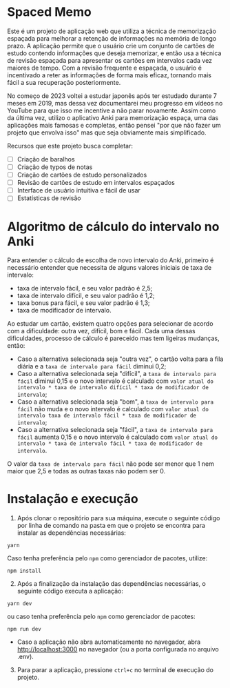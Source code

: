 # Spaced Memo
Este é um projeto de aplicação web que utiliza a técnica de memorização espaçada para melhorar a retenção de informações na memória de longo prazo. A aplicação permite que o usuário crie um conjunto de cartões de estudo contendo informações que deseja memorizar, e então usa a técnica de revisão espaçada para apresentar os cartões em intervalos cada vez maiores de tempo. Com a revisão frequente e espaçada, o usuário é incentivado a reter as informações de forma mais eficaz, tornando mais fácil a sua recuperação posteriormente.

No começo de 2023 voltei a estudar japonês após ter estudado durante 7 meses em 2019, mas dessa vez documentarei meu progresso em vídeos no YouTube para que isso me incentive a não parar novamente. Assim como da última vez, utilizo o aplicativo Anki para memorização espaça, uma das aplicações mais famosas e completas, então pensei "por que não fazer um projeto que envolva isso" mas que seja obviamente mais simplificado.

Recursos que este projeto busca completar:

- [ ] Criação de baralhos
- [ ] Criação de typos de notas
- [ ] Criação de cartões de estudo personalizados
- [ ] Revisão de cartões de estudo em intervalos espaçados
- [ ] Interface de usuário intuitiva e fácil de usar
- [ ] Estatísticas de revisão

# Algoritmo de cálculo do intervalo no Anki
Para entender o cálculo de escolha de novo intervalo do Anki, primeiro é necessário entender que necessita de alguns valores iniciais de taxa de intervalo:
- taxa de intervalo fácil, e seu valor padrão é 2,5;
- taxa de intervalo difícil, e seu valor padrão é 1,2;
- taxa bonus para fácil, e seu valor padrão é 1,3;
- taxa de modificador de intervalo.

Ao estudar um cartão, existem quatro opções para selecionar de acordo com a dificuldade: outra vez, difícil, bom e fácil. Cada uma dessas dificuldades,  processo de cálculo é pareceido mas tem ligeiras mudanças, então:
- Caso a alternativa selecionada seja "outra vez", o cartão volta para a fila diária e a `taxa de intervalo para fácil` diminui 0,2;
- Caso a alternativa selecionada seja "difícil", a `taxa de intervalo para fácil` diminui 0,15 e o novo intervalo é calculado com `valor atual do intervalo * taxa de intervalo difícil * taxa de modificador de intervalo`;
- Caso a alternativa selecionada seja "bom", a `taxa de intervalo para fácil` não muda e o novo intervalo é calculado com `valor atual do intervalo taxa de intervalo fácil * taxa de modificador de intervalo`;
- Caso a alternativa selecionada seja "fácil", a `taxa de intervalo para fácil` aumenta 0,15 e o novo intervalo é calculado com `valor atual do intervalo * taxa de intervalo fácil * taxa de modificador de intervalo`.

O valor da `taxa de intervalo para fácil` não pode ser menor que 1 nem maior que 2,5 e todas as outras taxas não podem ser 0.

# Instalação e execução

1. Após clonar o repositório para sua máquina, execute o seguinte código por linha de comando na pasta em que o projeto se encontra para instalar as dependências necessárias:

```shell
yarn
```

Caso tenha preferência pelo `npm` como gerenciador de pacotes, utilize:

```shell
npm install
```

2. Após a finalização da instalação das dependências necessárias, o seguinte código executa a aplicação:

```shell
yarn dev
```

ou caso tenha preferência pelo `npm` como gerenciador de pacotes:

```shell
npm run dev
```

- Caso a aplicação não abra automaticamente no navegador, abra [http://localhost:3000](http://localhost:3000) no navegador (ou a porta configurada no arquivo .env).

3. Para parar a aplicação, pressione `ctrl+c` no terminal de execução do projeto.
